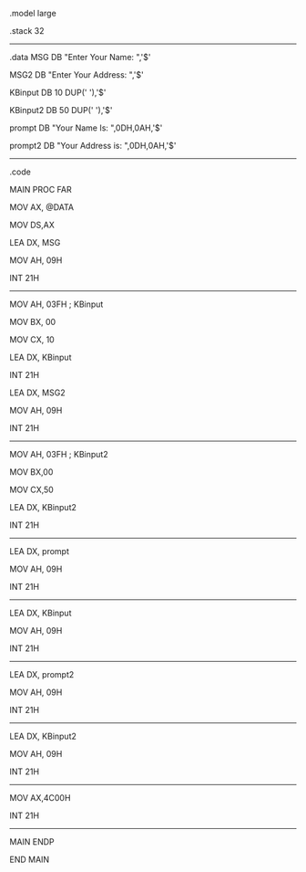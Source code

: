 
.model	large

.stack 32
_________________________________________________
.data
MSG		DB		"Enter Your Name: ",'$'

MSG2		DB		"Enter Your Address: ",'$'

KBinput DB		10 DUP('  '),'$'

KBinput2 DB		50 DUP('  '),'$'

prompt 	DB		"Your Name Is: ",0DH,0AH,'$'

prompt2	DB		"Your Address is: ",0DH,0AH,'$'

__________________________________________________
.code

MAIN PROC FAR

MOV AX, @DATA

MOV DS,AX

LEA DX, MSG

MOV AH, 09H

INT 21H
_________________________________________________

MOV AH, 03FH ; KBinput

MOV BX, 00

MOV CX, 10 

LEA DX, KBinput

INT 21H

LEA DX, MSG2

MOV AH, 09H

INT 21H

_________________________________________________

MOV AH, 03FH ; KBinput2

MOV BX,00

MOV CX,50

LEA DX, KBinput2

INT 21H
_________________________________________________


LEA DX, prompt

MOV AH, 09H

INT 21H
_________________________________________________


LEA DX, KBinput

MOV AH, 09H

INT 21H
_________________________________________________


LEA DX, prompt2

MOV AH, 09H

INT 21H
_________________________________________________

LEA DX, KBinput2

MOV AH, 09H

INT 21H
_________________________________________________

MOV AX,4C00H

INT 21H
_________________________________________________

MAIN ENDP

END MAIN


